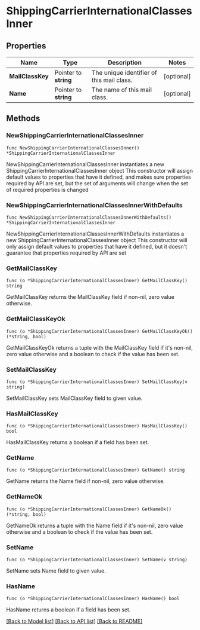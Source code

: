 # ShippingCarrierInternationalClassesInner

## Properties

Name | Type | Description | Notes
------------ | ------------- | ------------- | -------------
**MailClassKey** | Pointer to **string** | The unique identifier of this mail class. | [optional] 
**Name** | Pointer to **string** | The name of this mail class. | [optional] 

## Methods

### NewShippingCarrierInternationalClassesInner

`func NewShippingCarrierInternationalClassesInner() *ShippingCarrierInternationalClassesInner`

NewShippingCarrierInternationalClassesInner instantiates a new ShippingCarrierInternationalClassesInner object
This constructor will assign default values to properties that have it defined,
and makes sure properties required by API are set, but the set of arguments
will change when the set of required properties is changed

### NewShippingCarrierInternationalClassesInnerWithDefaults

`func NewShippingCarrierInternationalClassesInnerWithDefaults() *ShippingCarrierInternationalClassesInner`

NewShippingCarrierInternationalClassesInnerWithDefaults instantiates a new ShippingCarrierInternationalClassesInner object
This constructor will only assign default values to properties that have it defined,
but it doesn't guarantee that properties required by API are set

### GetMailClassKey

`func (o *ShippingCarrierInternationalClassesInner) GetMailClassKey() string`

GetMailClassKey returns the MailClassKey field if non-nil, zero value otherwise.

### GetMailClassKeyOk

`func (o *ShippingCarrierInternationalClassesInner) GetMailClassKeyOk() (*string, bool)`

GetMailClassKeyOk returns a tuple with the MailClassKey field if it's non-nil, zero value otherwise
and a boolean to check if the value has been set.

### SetMailClassKey

`func (o *ShippingCarrierInternationalClassesInner) SetMailClassKey(v string)`

SetMailClassKey sets MailClassKey field to given value.

### HasMailClassKey

`func (o *ShippingCarrierInternationalClassesInner) HasMailClassKey() bool`

HasMailClassKey returns a boolean if a field has been set.

### GetName

`func (o *ShippingCarrierInternationalClassesInner) GetName() string`

GetName returns the Name field if non-nil, zero value otherwise.

### GetNameOk

`func (o *ShippingCarrierInternationalClassesInner) GetNameOk() (*string, bool)`

GetNameOk returns a tuple with the Name field if it's non-nil, zero value otherwise
and a boolean to check if the value has been set.

### SetName

`func (o *ShippingCarrierInternationalClassesInner) SetName(v string)`

SetName sets Name field to given value.

### HasName

`func (o *ShippingCarrierInternationalClassesInner) HasName() bool`

HasName returns a boolean if a field has been set.


[[Back to Model list]](../README.md#documentation-for-models) [[Back to API list]](../README.md#documentation-for-api-endpoints) [[Back to README]](../README.md)


